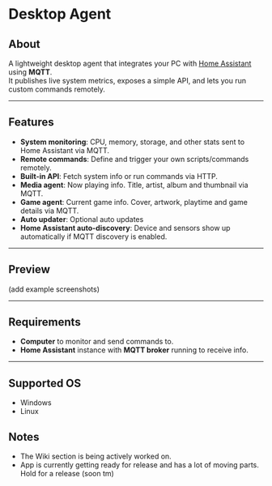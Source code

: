 # Desktop Agent

## About
A lightweight desktop agent that integrates your PC with [Home Assistant](https://www.home-assistant.io/) using **MQTT**.  
It publishes live system metrics, exposes a simple API, and lets you run custom commands remotely.

---

## Features

- **System monitoring**: CPU, memory, storage, and other stats sent to Home Assistant via MQTT.
- **Remote commands**: Define and trigger your own scripts/commands remotely.
- **Built-in API**: Fetch system info or run commands via HTTP.
- **Media agent**: Now playing info. Title, artist, album and thumbnail via MQTT.
- **Game agent**: Current game info. Cover, artwork, playtime and game details via MQTT.
- **Auto updater**: Optional auto updates
- **Home Assistant auto-discovery**: Device and sensors show up automatically if MQTT discovery is enabled.

---

## Preview 
(add example screenshots)

---

## Requirements
- **Computer** to monitor and send commands to.
- **Home Assistant** instance with **MQTT broker** running to receive info.

---

## Supported OS
- Windows
- Linux



## Notes

- The Wiki section is being actively worked on.
- App is currently getting ready for release and has a lot of moving parts. Hold for a release (soon tm)